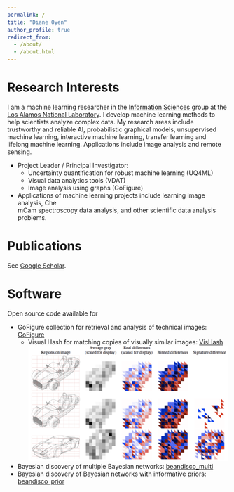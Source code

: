 ```yaml
---
permalink: /
title: "Diane Oyen"
author_profile: true
redirect_from: 
  - /about/
  - /about.html
---
```



Research Interests
======
I am a machine learning researcher in the [Information Sciences](http://www.lanl.gov/org/ddste/aldsc/computer-computational-statistical-sciences/information-sciences/) group at the [Los Alamos National Laboratory](http://www.lanl.gov). I develop machine learning methods to help scientists analyze complex data. My research areas include trustworthy and reliable AI, probabilistic graphical models, unsupervised machine learning, interactive machine learning, transfer learning and lifelong machine learning. Applications include image analysis and remote sensing.

* Project Leader / Principal Investigator:
  * Uncertainty quantification for robust machine learning (UQ4ML)
  * Visual data analytics tools (VDAT)
  * Image analysis using graphs (GoFigure)
* Applications of machine learning projects include learning image analysis, Che\
mCam spectroscopy data analysis, and other scientific data analysis problems.


Publications
======
See [Google Scholar](https://scholar.google.com/citations?user=3zO8KmkAAAAJ).

<!--
Data
=====
 * DeepPatent
-->

Software
======
Open source code available for
 * GoFigure collection for retrieval and analysis of technical images: [GoFigure](https://github.com/GoFigure-LANL)
   * Visual Hash for matching copies of visually similar images: [VisHash](https://github.com/GoFigure-LANL/VisHash)
   ![Example of VisHash to compare 3 drawings](https://raw.githubusercontent.com/GoFigure-LANL/VisHash/master/vishash_teaser.png)
 * Bayesian discovery of multiple Bayesian networks: [beandisco_multi](http://github.com/dianeoyen/beandisco_multi)
 * Bayesian discovery of Bayesian networks with informative priors: [beandisco_prior](http://github.com/dianeoyen/beandisco_prior)

